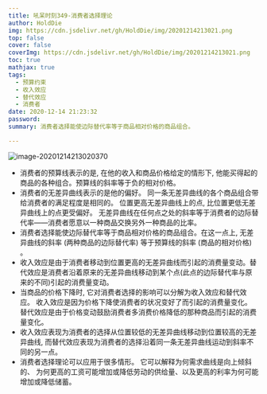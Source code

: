 ```yaml
---
title: 吼呆时刻349-消费者选择理论
author: HoldDie
img: https://cdn.jsdelivr.net/gh/HoldDie/img/20201214213021.png
top: false
cover: false
coverImg: https://cdn.jsdelivr.net/gh/HoldDie/img/20201214213021.png
toc: true
mathjax: true
tags:
  - 预算约束
  - 收入效应
  - 替代效应
  - 消费者
date: 2020-12-14 21:23:32
password:
summary: 消费者选择能使边际替代率等于商品相对价格的商品组合。

---
```


![image-20201214213020370](https://cdn.jsdelivr.net/gh/HoldDie/img/20201214213021.png)

- 消费者的预算线表示的是, 在他的收入和商品价格给定的情形下, 他能买得起的商品的各种组合。预算线的斜率等于负的相对价格。
- 消费者的无差异曲线表示的是他的偏好。 同一条无差异曲线的各个商品组合带给消费者的满足程度是相同的。 位置更高无差异曲线上的点, 比位置更低无差异曲线上的点更受偏好。 无差异曲线在任何点之处的斜率等于消费者的边际替代率——消费者愿意以一种商品交换另外一种商品的比率。
- 消费者选择能使边际替代率等于商品相对价格的商品组合。在这一点上, 无差异曲线的斜率 (两种商品的边际替代率) 等于预算线的斜率 (商品的相对价格) 。
- 收入效应是由于消费者移动到位置更高的无差异曲线而引起的消费量变动。替代效应是消费者沿着原来的无差异曲线移动到某个点(此点的边际替代率与原来的不同)引起的消费量变动。
- 当商品的价格下降时, 它对消费者选择的影响可以分解为收入效应和替代效应。 收入效应是因为价格下降使消费者的状况变好了而引起的消费量变化。 替代效应是由于价格变动鼓励消费者多消费价格降低的那种商品而引起的消费量变化。
-  收入效应表现为消费者的选择从位置较低的无差异曲线移动到位置较高的无差异曲线, 而替代效应表现为消费者的选择沿着同一条无差异曲线运动到斜率不同的另一点。
- 消费者选择理论可以应用于很多情形。 它可以解释为何需求曲线是向上倾斜的、 为何更高的工资可能增加或降低劳动的供给量、以及更高的利率为何可能增加或降低储蓄。